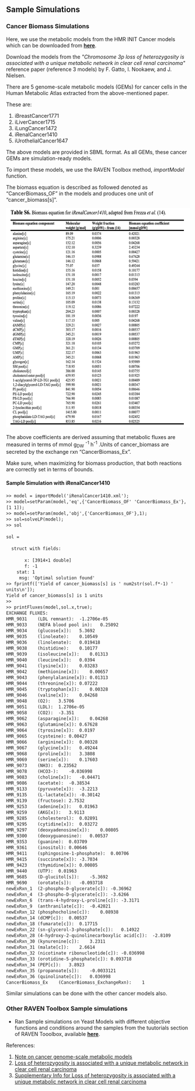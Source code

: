 ## Sample Simulations

### Cancer Biomass Simulations

Here, we use the metabolic models from the HMR INIT Cancer models which can be downloaded from **[here](http://www.metabolicatlas.org/downloads/initcan)**.

Download the models from the *"Chromosome 3p loss of heterozygosity is associated with a unique metabolic network in clear cell renal carcinoma"* reference paper (reference 3 models) by F. Gatto, I. Nookaew, and J. Nielsen.

There are 5 genome-scale metabolic models (GEMs) for cancer cells in the Human Metabolic
Atlas extracted from the above-mentioned paper.

These are:
1. iBreastCancer1771
2. iLiverCancer1715
3. iLungCancer1472
4. iRenalCancer1410
5. iUrothelialCancer1647

The above models are provided in SBML format. As all GEMs, these cancer GEMs are simulation-ready models.

To import these models, we use the RAVEN Toolbox method, *importModel* function.

The biomass equation is described as followed denoted as “CancerBiomass_OF” in the models and produces one unit of “cancer_biomass[s]”.

<img src="pics/biomass.png" width="550" height="600">

The above coefficients are derived assuming that metabolic fluxes are measured in terms of mmol
g<sub>DW</sub> <sup>-1</sup> h<sup>-1</sup>
.Units of cancer_biomass are secreted by the exchange rxn
“CancerBiomass_Ex”.

Make sure, when maximizing for biomass production, that both
reactions are correctly set in terms of bounds.


#### Sample Simulation with iRenalCancer1410

```
>> model = importModel('iRenalCancer1410.xml');
>> model=setParam(model,'eq',{'CancerBiomass_OF' 'CancerBiomass_Ex'},[1 1]);
>> model=setParam(model,'obj',{'CancerBiomass_OF'},1);
>> sol=solveLP(model);
>> sol

sol =

  struct with fields:

       x: [3914×1 double]
       f: -1
    stat: 1
     msg: 'Optimal solution found'
>> fprintf(['Yield of cancer_biomass[s] is ' num2str(sol.f*-1) ' units\n']);
Yield of cancer_biomass[s] is 1 units
>>
>> printFluxes(model,sol.x,true);
EXCHANGE FLUXES:
HMR_9031	(LDL remnant):	-1.2706e-05
HMR_9033	(NEFA blood pool in):	0.25092
HMR_9034	(glucose[x]):	5.3692
HMR_9035	(linoleate):	0.10549
HMR_9036	(linolenate):	0.019418
HMR_9038	(histidine):	0.10177
HMR_9039	(isoleucine[x]):	0.01313
HMR_9040	(leucine[x]):	0.0394
HMR_9041	(lysine[x]):	0.03283
HMR_9042	(methionine[x]):	0.00657
HMR_9043	(phenylalanine[x]):	0.01313
HMR_9044	(threonine[x]):	0.07222
HMR_9045	(tryptophan[x]):	0.00328
HMR_9046	(valine[x]):	0.04268
HMR_9048	(O2):	3.5706
HMR_9051	(LDL):	1.2706e-05
HMR_9058	(CO2):	-3.351
HMR_9062	(asparagine[x]):	0.04268
HMR_9063	(glutamine[x]):	0.67628
HMR_9064	(tyrosine[x]):	0.0197
HMR_9065	(cysteine):	0.00427
HMR_9066	(arginine[x]):	0.00328
HMR_9067	(glycine[x]):	0.49244
HMR_9068	(proline[x]):	3.3808
HMR_9069	(serine[x]):	0.17603
HMR_9073	(NH3):	0.23562
HMR_9078	(HCO3-):	-0.036998
HMR_9083	(choline[x]):	-0.04471
HMR_9086	(acetate):	-0.38534
HMR_9133	(pyruvate[x]):	-3.2213
HMR_9135	(L-lactate[x]):	-0.30142
HMR_9139	(fructose):	2.7532
HMR_9253	(adenine[x]):	0.01963
HMR_9259	(AKG[x]):	3.9113
HMR_9285	(cholesterol):	0.02891
HMR_9295	(cytidine[x]):	0.03272
HMR_9297	(deoxyadenosine[x]):	0.00805
HMR_9300	(deoxyguanosine):	0.00537
HMR_9353	(guanine):	0.03709
HMR_9361	(inositol):	0.00646
HMR_9411	(sphingosine-1-phosphate):	0.00706
HMR_9415	(succinate[x]):	-3.7034
HMR_9423	(thymidine[x]):	0.00805
HMR_9440	(UTP):	0.01963
HMR_9685	(D-glucitol[s]):	-5.3692
HMR_9690	(orotate[s]):	-0.093718
newExRxn_1	(2-phospho-D-glycerate[c]):	-0.36962
newExRxn_4	(3-phospho-D-glycerate[c]):	-3.6266
newExRxn_6	(trans-4-hydroxy-L-proline[c]):	-3.3171
newExRxn_9	(anthranilate[c]):	-0.42021
newExRxn_12	(phosphocholine[c]):	0.08938
newExRxn_14	(dCMP[c]):	0.00537
newExRxn_18	(fumarate[c]):	0.17715
newExRxn_22	(sn-glycerol-3-phosphate[c]):	0.14922
newExRxn_28	(4-hydroxy-2-quinolinecarboxylic acid[c]):	-2.8109
newExRxn_30	(kynurenine[c]):	3.2311
newExRxn_31	(malate[c]):	2.6614
newExRxn_32	(nicotinate ribonucleotide[c]):	-0.036998
newExRxn_33	(orotidine-5-phosphate[c]):	0.093718
newExRxn_34	(PEP[c]):	3.8923
newExRxn_35	(propanoate[s]):	-0.0033121
newExRxn_36	(quinolinate[c]):	0.036998
CancerBiomass_Ex	(CancerBiomass_ExchangeRxn):	1
```

Similar simulations can be done with the other cancer models also.

### Other RAVEN Toolbox Sample simulations

- Ran Sample simulations on Yeast Models with different objective functions and conditions around the samples from the tuutorials section of RAVEN Tooolbox, available **[here](https://github.com/SysBioChalmers/RAVEN/tree/master/tutorial)**.

References:
1. [Note on cancer genome-scale metabolic models](http://www.metabolicatlas.org/Note%20on%20cancer%20GEMs.pdf)
2. [Loss of heterozygosity is associated with a unique metabolic network in clear
cell renal carcinoma](https://www.pnas.org/content/early/2014/02/14/1319196111)
3. [Supplementary Info for Loss of heterozygosity is associated with a unique metabolic network in clear
cell renal carcinoma](https://www.pnas.org/content/pnas/suppl/2014/02/16/1319196111.DCSupplemental/sapp.pdf)
